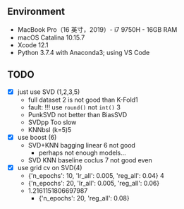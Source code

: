## Environment

- MacBook Pro（16 英寸，2019）- i7 9750H - 16GB RAM
- macOS Catalina 10.15.7
- Xcode 12.1
- Python 3.7.4 with Anaconda3; using VS Code

## TODO

- [x] just use SVD (1,2,3,5)
  - full dataset 2 is not good than K-Fold1
  - fault: !!! use `round()` not `int()` 3
  - PunkSVD not better than BiasSVD
  - SVDpp Too slow
  - KNNbsl (k=5)5
- [x] use boost (6)
  - SVD+KNN bagging linear 6 not good
    - perhaps not enough models...
  - SVD KNN baseline coclus 7 not good even
- [x] use grid cv on SVD(4)
  - {'n_epochs': 10, 'lr_all': 0.005, 'reg_all': 0.04} 4
  - {'n_epochs': 20, 'lr_all': 0.005, 'reg_all': 0.06}
  - 1.2161151806697987
    - {'n_epochs': 20, 'reg_all': 0.08}


